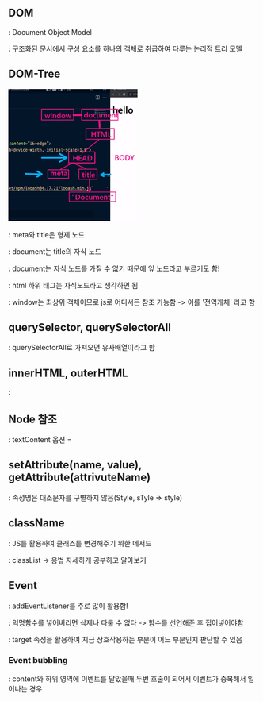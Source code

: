 ## DOM

: Document Object Model

: 구조화된 문서에서 구성 요소를 하나의 객체로 취급하여 다루는 논리적 트리 모델



## DOM-Tree

![image-20220428092804826](0428.assets/image-20220428092804826.png)

: meta와 title은 형제 노드

: document는 title의 자식 노드

: document는 자식 노드를 가질 수 없기 때문에 잎 노드라고 부르기도 함!

: html 하위 태그는 자식노드라고 생각하면 됨

: window는 최상위 객체이므로 js로 어디서든 참조 가능함 -> 이를 '전역개체' 라고 함



## querySelector, querySelectorAll

: querySelectorAll로 가져오면 유사배열이라고 함



## innerHTML, outerHTML

: 



## Node 참조

: textContent 옵션 = 



## setAttribute(name, value), getAttribute(attrivuteName)

: 속성명은 대소문자를 구별하지 않음(Style, sTyle => style)



## className 

: JS를 활용하여 클래스를 변경해주기 위한 메서드

: classList -> 용법 자세하게 공부하고 알아보기



## Event

: addEventListener를 주로 많이 활용함!

: 익명함수를 넣어버리면 삭제나 다룰 수 없다 -> 함수를 선언해준 후 집어넣어야함

: target 속성을 활용하여 지금 상호작용하는 부분이 어느 부분인지 판단할 수 있음



### Event bubbling

: content와 하위 영역에 이벤트를 달았을때 두번 호출이 되어서 이벤트가 중복해서 일어나는 경우



